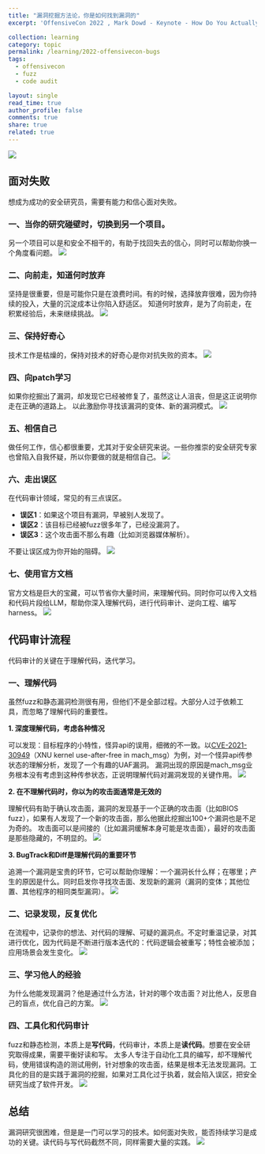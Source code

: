 ```yaml
---
title: "漏洞挖掘方法论，你是如何找到漏洞的"
excerpt: 'OffensiveCon 2022 , Mark Dowd - Keynote - How Do You Actually Find Bugs'

collection: learning
category: topic
permalink: /learning/2022-offensivecon-bugs
tags: 
  - offensivecon
  - fuzz
  - code audit

layout: single
read_time: true
author_profile: false
comments: true
share: true
related: true
---
```


![](../images/learning/2022_OffensiveCon_bugs/1.png)

## 面对失败

想成为成功的安全研究员，需要有能力和信心面对失败。

### 一、当你的研究碰壁时，切换到另一个项目。

另一个项目可以是和安全不相干的，有助于找回失去的信心，同时可以帮助你换一个角度看问题。
![](../images/learning/2022_OffensiveCon_bugs/2.png)

### 二、向前走，知道何时放弃

坚持是很重要，但是可能你只是在浪费时间。有的时候，选择放弃很难，因为你持续的投入，大量的沉淀成本让你陷入舒适区。
知道何时放弃，是为了向前走，在积累经验后，未来继续挑战。
![](../images/learning/2022_OffensiveCon_bugs/3.png)

### 三、保持好奇心

技术工作是枯燥的，保持对技术的好奇心是你对抗失败的资本。
![](../images/learning/2022_OffensiveCon_bugs/4.png)

### 四、向patch学习

如果你挖掘出了漏洞，却发现它已经被修复了，虽然这让人沮丧，但是这正说明你走在正确的道路上。
以此激励你寻找该漏洞的变体、新的漏洞模式。
![](../images/learning/2022_OffensiveCon_bugs/5.png)

### 五、相信自己

做任何工作，信心都很重要，尤其对于安全研究来说。一些你推崇的安全研究专家也曾陷入自我怀疑，所以你要做的就是相信自己。
![](../images/learning/2022_OffensiveCon_bugs/6.png)

### 六、走出误区

在代码审计领域，常见的有三点误区。
- **误区1**：如果这个项目有漏洞，早被别人发现了。
- **误区2**：该目标已经被fuzz很多年了，已经没漏洞了。
- **误区3**：这个攻击面不那么有趣（比如浏览器媒体解析）。

不要让误区成为你开始的阻碍。
![](../images/learning/2022_OffensiveCon_bugs/7.png)

### 七、使用官方文档

官方文档是巨大的宝藏，可以节省你大量时间，来理解代码。同时你可以传入文档和代码片段给LLM，帮助你深入理解代码，进行代码审计、逆向工程、编写harness。
![](../images/learning/2022_OffensiveCon_bugs/8.png)

## 代码审计流程

代码审计的关键在于理解代码，迭代学习。

### 一、理解代码

虽然fuzz和静态漏洞检测很有用，但他们不是全部过程。大部分人过于依赖工具，而忽略了理解代码的重要性。

**1. 深度理解代码，考虑各种情况**

可以发现：目标程序的小特性，怪异api的误用，细微的不一致。以[CVE-2021-30949](https://project-zero.issues.chromium.org/issues/42451354)（XNU kernel use-after-free in mach_msg）为例，对一个怪异api传参状态的理解分析，发现了一个有趣的UAF漏洞。
漏洞出现的原因是mach_msg业务根本没有考虑到这种传参状态，正说明理解代码对漏洞发现的关键作用。
![](../images/learning/2022_OffensiveCon_bugs/9.png)

**2. 在不理解代码时，你以为的攻击面通常是无效的**

理解代码有助于确认攻击面，漏洞的发现基于一个正确的攻击面（比如BIOS fuzz），如果有人发现了一个新的攻击面，那么他据此挖掘出100+个漏洞也是不足为奇的。
攻击面可以是间接的（比如漏洞缓解本身可能是攻击面），最好的攻击面是那些隐藏的，不明显的。
![](../images/learning/2022_OffensiveCon_bugs/10.png)

**3. BugTrack和Diff是理解代码的重要环节**

追溯一个漏洞是宝贵的环节，它可以帮助你理解：一个漏洞长什么样；在哪里；产生的原因是什么。同时启发你寻找攻击面、发现新的漏洞（漏洞的变体；其他位置、其他程序的相同类型漏洞）。
![](../images/learning/2022_OffensiveCon_bugs/11.png)

### 二、记录发现，反复优化

在流程中，记录你的想法、对代码的理解、可疑的漏洞点。不定时重温记录，对其进行优化，因为代码是不断进行版本迭代的：代码逻辑会被重写；特性会被添加；应用场景会发生变化。 
![](../images/learning/2022_OffensiveCon_bugs/12.png)

### 三、学习他人的经验

为什么他能发现漏洞？他是通过什么方法，针对的哪个攻击面？对比他人，反思自己的盲点，优化自己的方案。
![](../images/learning/2022_OffensiveCon_bugs/13.png)

### 四、工具化和代码审计

fuzz和静态检测，本质上是**写代码**，代码审计，本质上是**读代码**。想要在安全研究取得成果，需要平衡好读和写。
太多人专注于自动化工具的编写，却不理解代码，使用错误构造的测试用例，针对想象的攻击面，结果是根本无法发现漏洞。工具化的目的是实践于漏洞的挖掘，如果对工具化过于执着，就会陷入误区，把安全研究当成了软件开发。
![](../images/learning/2022_OffensiveCon_bugs/14.png)

## 总结

漏洞研究很困难，但是是一门可以学习的技术。如何面对失败，能否持续学习是成功的关键。读代码与写代码截然不同，同样需要大量的实践。
![](../images/learning/2022_OffensiveCon_bugs/15.png)

